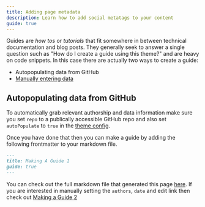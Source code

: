 ```yaml
---
title: Adding page metadata
description: Learn how to add social metatags to your content
guide: true
---
```


Guides are _how tos_ or _tutorials_ that fit somewhere in between technical documentation and blog posts. They generally
seek to answer a single question such as "How do I create a guide using this theme?" and are heavy on code snippets. In this case there are actually two ways to create a guide:

* Autopopulating data from GitHub
* [Manually entering data](./making-a-guide-2.md)

## Autopopulating data from GitHub

To automatically grab relevant authorship and data information make sure you set `repo` to a publically accessible GitHub repo and also set `autoPopulate` to `true` in the [theme config](./config.md).

Once you have done that then you can make a guide by adding the following frontmatter to your markdown file.

```md
---
title: Making A Guide 1
guide: true
---
```

You can check out the full markdown file that generated this page [here](https://github.com/lando/vuepress-theme-default-plus/blob/main/docs/making-a-guide.md). If you are interested in manually setting the `authors`, `date` and edit link then check out [Making a Guide 2](./making-a-guide-2.md)

